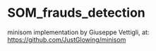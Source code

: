 # SOM_frauds_detection

minisom implementation by Giuseppe Vettigli, at: https://github.com/JustGlowing/minisom 
